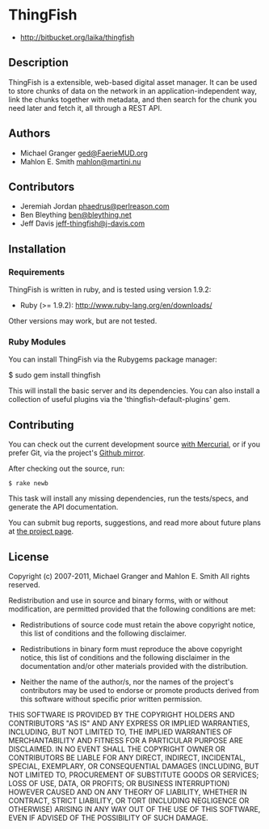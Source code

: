 # ThingFish

* http://bitbucket.org/laika/thingfish

## Description

ThingFish is a extensible, web-based digital asset manager. It can be used to store chunks of data on the network in an application-independent way, link the chunks together with metadata, and then search for the chunk you need later and fetch it, all through a REST API.

## Authors

* Michael Granger <ged@FaerieMUD.org>
* Mahlon E. Smith <mahlon@martini.nu>

## Contributors

* Jeremiah Jordan <phaedrus@perlreason.com>
* Ben Bleything <ben@bleything.net>
* Jeff Davis <jeff-thingfish@j-davis.com>


## Installation

### Requirements

ThingFish is written in ruby, and is tested using version 1.9.2:

  * Ruby (>= 1.9.2): http://www.ruby-lang.org/en/downloads/

Other versions may work, but are not tested.

### Ruby Modules

You can install ThingFish via the Rubygems package manager:

  $ sudo gem install thingfish

This will install the basic server and its dependencies. You can also install a collection of useful plugins via the 'thingfish-default-plugins' gem.


## Contributing

You can check out the current development source [with Mercurial][hgrepo], or
if you prefer Git, via the project's [Github mirror][gitmirror].

After checking out the source, run:

	$ rake newb

This task will install any missing dependencies, run the tests/specs,
and generate the API documentation.

You can submit bug reports, suggestions, and read more about future plans at
[the project page][projectpage].


## License

Copyright (c) 2007-2011, Michael Granger and Mahlon E. Smith
All rights reserved.

Redistribution and use in source and binary forms, with or without
modification, are permitted provided that the following conditions are met:

* Redistributions of source code must retain the above copyright notice,
  this list of conditions and the following disclaimer.

* Redistributions in binary form must reproduce the above copyright notice,
  this list of conditions and the following disclaimer in the documentation
  and/or other materials provided with the distribution.

* Neither the name of the author/s, nor the names of the project's
  contributors may be used to endorse or promote products derived from this
  software without specific prior written permission.

THIS SOFTWARE IS PROVIDED BY THE COPYRIGHT HOLDERS AND CONTRIBUTORS "AS IS"
AND ANY EXPRESS OR IMPLIED WARRANTIES, INCLUDING, BUT NOT LIMITED TO, THE
IMPLIED WARRANTIES OF MERCHANTABILITY AND FITNESS FOR A PARTICULAR PURPOSE ARE
DISCLAIMED. IN NO EVENT SHALL THE COPYRIGHT OWNER OR CONTRIBUTORS BE LIABLE
FOR ANY DIRECT, INDIRECT, INCIDENTAL, SPECIAL, EXEMPLARY, OR CONSEQUENTIAL
DAMAGES (INCLUDING, BUT NOT LIMITED TO, PROCUREMENT OF SUBSTITUTE GOODS OR
SERVICES; LOSS OF USE, DATA, OR PROFITS; OR BUSINESS INTERRUPTION) HOWEVER
CAUSED AND ON ANY THEORY OF LIABILITY, WHETHER IN CONTRACT, STRICT LIABILITY,
OR TORT (INCLUDING NEGLIGENCE OR OTHERWISE) ARISING IN ANY WAY OUT OF THE USE
OF THIS SOFTWARE, EVEN IF ADVISED OF THE POSSIBILITY OF SUCH DAMAGE.


[hgrepo]:http://bitbucket.org/laika/thingfish
[gitmirror]:https://github.com/ged/thingfish
[projectpage]:http://bitbucket.org/laika/thingfish

